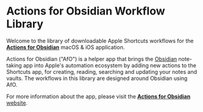 # Actions for Obsidian Workflow Library

Welcome to the library of downloadable Apple Shortcuts workflows for the [**Actions for Obsidian**](https://actions.work/actions-for-obsidian) macOS & iOS application.

Actions for Obsidian ("AfO") is a helper app that brings the [Obsidian](https://obsidian.md) note-taking app into Apple's automation ecosystem by adding new actions to the Shortcuts app, for creating, reading, searching and updating your notes and vaults. The workflows in this library are designed around Obsidian using AfO.

For more information about the app, please visit the [**Actions for Obsidian** website](https://actions.work/actions-for-obsidian).
